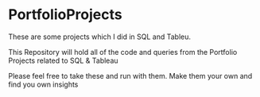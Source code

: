 # PortfolioProjects

These are some projects which I did in SQL and Tableu.

This Repository will hold all of the code and queries from the Portfolio Projects related to SQL & Tableau

Please feel free to take these and run with them. Make them your own and find you own insights


